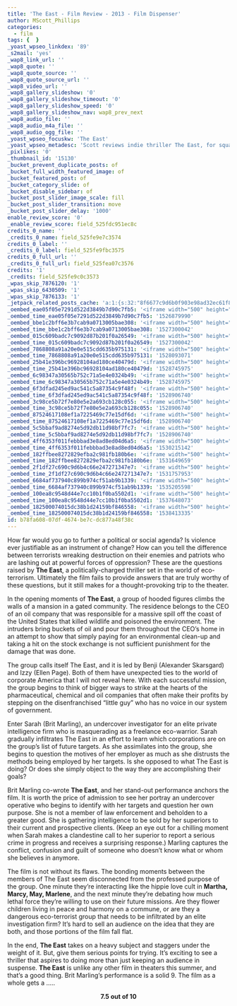 ```yaml
---
title: 'The East - Film Review - 2013 - Film Dispenser'
author: MScott_Phillips
categories:
  - film
tags: {  }
_yoast_wpseo_linkdex: '89'
_s2mail: 'yes'
_wap8_link_url: ''
_wap8_quote: ''
_wap8_quote_source: ''
_wap8_quote_source_url: ''
_wap8_video_url: ''
_wap8_gallery_slideshow: '0'
_wap8_gallery_slideshow_timeout: '0'
_wap8_gallery_slideshow_speed: '0'
_wap8_gallery_slideshow_nav: wap8_prev_next
_wap8_audio_file: ''
_wap8_audio_m4a_file: ''
_wap8_audio_ogg_file: ''
_yoast_wpseo_focuskw: 'The East'
_yoast_wpseo_metadesc: 'Scott reviews indie thriller The East, for squatch.in.'
_pixlikes: '0'
_thumbnail_id: '15130'
_bucket_prevent_duplicate_posts: of
_bucket_full_width_featured_image: of
_bucket_featured_post: of
_bucket_category_slide: of
_bucket_disable_sidebar: of
_bucket_post_slider_image_scale: fill
_bucket_post_slider_transition: move
_bucket_post_slider_delay: '1000'
enable_review_score: '0'
_enable_review_score: field_525fdc951ec8c
credits_0_name: ''
_credits_0_name: field_525fe9e7c3574
credits_0_label: ''
_credits_0_label: field_525fe9fbc3575
credits_0_full_url: ''
_credits_0_full_url: field_525fea07c3576
credits: '1'
_credits: field_525fe9c0c3573
_wpas_skip_7876120: '1'
_wpas_skip_6430509: '1'
_wpas_skip_7876133: '1'
_jetpack_related_posts_cache: 'a:1:{s:32:"8f6677c9d6b0f903e98ad32ec61f8deb";a:2:{s:7:"expires";i:1491127067;s:7:"payload";a:3:{i:0;a:1:{s:2:"id";i:14654;}i:1;a:1:{s:2:"id";i:824;}i:2;a:1:{s:2:"id";i:9870;}}}}'
_oembed_eae05f05e7291d522d3849b7d90c7fb5: '<iframe width="500" height="281" src="https://www.youtube.com/embed/9teNKmm9R3k?start=3&feature=oembed" frameborder="0" allow="autoplay; encrypted-media" allowfullscreen></iframe>'
_oembed_time_eae05f05e7291d522d3849b7d90c7fb5: '1526879990'
_oembed_bbe1c2bff6e3b7cab9a0713005bae308: '<iframe width="500" height="281" src="https://www.youtube.com/embed/_DTbx7c7ez8?feature=oembed" frameborder="0" allow="autoplay; encrypted-media" allowfullscreen></iframe>'
_oembed_time_bbe1c2bff6e3b7cab9a0713005bae308: '1527300042'
_oembed_015c609badc7c9092d87b201f0a26549: '<iframe width="500" height="281" src="https://www.youtube.com/embed/dkhBDhQ4OxM?feature=oembed" frameborder="0" allow="autoplay; encrypted-media" allowfullscreen></iframe>'
_oembed_time_015c609badc7c9092d87b201f0a26549: '1527300042'
_oembed_7868808a91a20e0e515cdd635b975131: '<iframe width="500" height="281" src="https://www.youtube.com/embed/PEZ2r1YGKSA?feature=oembed" frameborder="0" allow="autoplay; encrypted-media" allowfullscreen></iframe>'
_oembed_time_7868808a91a20e0e515cdd635b975131: '1528093071'
_oembed_25b41e396bc96928104ad180ce40479d: '<iframe width="500" height="281" src="https://www.youtube.com/embed/MFWF9dU5Zc0?feature=oembed" frameborder="0" allow="autoplay; encrypted-media" allowfullscreen></iframe>'
_oembed_time_25b41e396bc96928104ad180ce40479d: '1528745975'
_oembed_6c98347a30565b752c71a5e4e0324b49: '<iframe width="500" height="281" src="https://www.youtube.com/embed/FhwktRDG_aQ?feature=oembed" frameborder="0" allow="autoplay; encrypted-media" allowfullscreen></iframe>'
_oembed_time_6c98347a30565b752c71a5e4e0324b49: '1528745975'
_oembed_6f3dfad245ed9ac541c5a87354c9f48f: '<iframe width="500" height="281" src="https://www.youtube.com/embed/rTMINaybeyE?feature=oembed" frameborder="0" allow="autoplay; encrypted-media" allowfullscreen></iframe>'
_oembed_time_6f3dfad245ed9ac541c5a87354c9f48f: '1528906740'
_oembed_3c98ce5b72f7e80e5e2a693cb128c055: '<iframe width="500" height="281" src="https://www.youtube.com/embed/j7RHHPN4gII?feature=oembed" frameborder="0" allow="autoplay; encrypted-media" allowfullscreen></iframe>'
_oembed_time_3c98ce5b72f7e80e5e2a693cb128c055: '1528906740'
_oembed_87524617108ef1a7225469c77e15df6d: '<iframe width="500" height="281" src="https://www.youtube.com/embed/bP8vCXPo-BA?feature=oembed" frameborder="0" allow="autoplay; encrypted-media" allowfullscreen></iframe>'
_oembed_time_87524617108ef1a7225469c77e15df6d: '1528906740'
_oembed_5c5bbaf9ad8274e5d92db11d98bf7fc7: '<iframe width="500" height="281" src="https://www.youtube.com/embed/yqAS2lPISa8?feature=oembed" frameborder="0" allow="autoplay; encrypted-media" allowfullscreen></iframe>'
_oembed_time_5c5bbaf9ad8274e5d92db11d98bf7fc7: '1528906740'
_oembed_4ff6353f011febbbad3e8ad8ed04d6a5: '<iframe width="500" height="281" src="https://www.youtube.com/embed/HikYI0jIAwU?feature=oembed" frameborder="0" allow="autoplay; encrypted-media" allowfullscreen></iframe>'
_oembed_time_4ff6353f011febbbad3e8ad8ed04d6a5: '1530215142'
_oembed_182ffbee8272829efba2c981fb180b6e: '<iframe width="500" height="281" src="https://www.youtube.com/embed/Seg_yBYPjG4?feature=oembed" frameborder="0" allow="autoplay; encrypted-media" allowfullscreen></iframe>'
_oembed_time_182ffbee8272829efba2c981fb180b6e: '1531649659'
_oembed_2f1df27c690c9d6b4c66e247271347e7: '<iframe width="500" height="281" src="https://www.youtube.com/embed/9XxLHyzsB_Q?feature=oembed" frameborder="0" allow="autoplay; encrypted-media" allowfullscreen></iframe>'
_oembed_time_2f1df27c690c9d6b4c66e247271347e7: '1531757953'
_oembed_6684af737940c899b974cf51ab9b1339: '<iframe width="500" height="281" src="https://www.youtube.com/embed/gp-8oB53P7k?feature=oembed" frameborder="0" allow="autoplay; encrypted-media" allowfullscreen></iframe>'
_oembed_time_6684af737940c899b974cf51ab9b1339: '1535205598'
_oembed_100ea8c9548d44e7cc10b1f0ba5502d1: '<iframe width="500" height="281" src="https://www.youtube.com/embed/ek1ePFp-nBI?feature=oembed" frameborder="0" allow="autoplay; encrypted-media" allowfullscreen></iframe>'
_oembed_time_100ea8c9548d44e7cc10b1f0ba5502d1: '1537648073'
_oembed_182500074015dc38b1d24159bf846558: '<iframe width="500" height="281" src="https://www.youtube.com/embed/USPd0vX2sdc?feature=oembed" frameborder="0" allow="autoplay; encrypted-media" allowfullscreen></iframe>'
_oembed_time_182500074015dc38b1d24159bf846558: '1538413335'
id: b78fa608-07df-4674-be7c-dc877a48f38c
---
```

<p>How far would you go to further a political or social agenda? Is violence ever justifiable as an instrument of change? How can you tell the difference between terrorists wreaking destruction on their enemies and patriots who are lashing out at powerful forces of oppression? These are the questions raised by <b>The East</b>, a politically-charged thriller set in the world of eco-terrorism. Ultimately the film fails to provide answers that are truly worthy of these questions, but it still makes for a thought-provoking trip to the theater.</p>
<p>In the opening moments of <b>The East</b>, a group of hooded figures climbs the walls of a mansion in a gated community. The residence belongs to the CEO of an oil company that was responsible for a massive spill off the coast of the United States that killed wildlife and poisoned the environment. The intruders bring buckets of oil and pour them throughout the CEO’s home in an attempt to show that simply paying for an environmental clean-up and taking a hit on the stock exchange is not sufficient punishment for the damage that was done.</p>
<p>The group calls itself The East, and it is led by Benji (Alexander Skarsgard) and Izzy (Ellen Page). Both of them have unexpected ties to the world of corporate America that I will not reveal here. With each successful mission, the group begins to think of bigger ways to strike at the hearts of the pharmaceutical, chemical and oil companies that often make their profits by stepping on the disenfranchised “little guy” who has no voice in our system of government.</p>
<p>Enter Sarah (Brit Marling), an undercover investigator for an elite private intelligence firm who is masquerading as a freelance eco-warrior. Sarah gradually infiltrates The East in an effort to learn which corporations are on the group’s list of future targets. As she assimilates into the group, she begins to question the motives of her employer as much as she distrusts the methods being employed by her targets. Is she opposed to what The East is doing? Or does she simply object to the way they are accomplishing their goals?</p>
<p>Brit Marling co-wrote <b>The East</b>, and her stand-out performance anchors the film. It is worth the price of admission to see her portray an undercover operative who begins to identify with her targets and question her own purpose. She is not a member of law enforcement and beholden to a greater good. She is gathering intelligence to be sold by her superiors to their current and prospective clients. (Keep an eye out for a chilling moment when Sarah makes a clandestine call to her superior to report a serious crime in progress and receives a surprising response.) Marling captures the conflict, confusion and guilt of someone who doesn’t know what or whom she believes in anymore.</p>
<p>The film is not without its flaws. The bonding moments between the members of The East seem disconnected from the professed purpose of the group. One minute they’re interacting like the hippie love cult in <b>Martha, Marcy, May, Marlene</b>, and the next minute they’re debating how much lethal force they’re willing to use on their future missions. Are they flower children living in peace and harmony on a commune, or are they a dangerous eco-terrorist group that needs to be infiltrated by an elite investigation firm? It’s hard to sell an audience on the idea that they are both, and those portions of the film fall flat.</p>
<p>In the end, <b>The East</b> takes on a heavy subject and staggers under the weight of it. But, give them serious points for trying. It’s exciting to see a thriller that aspires to doing more than just keeping an audience in suspense. <b>The East</b> is unlike any other film in theaters this summer, and that’s a good thing. Brit Marling’s performance is a solid 9. The film as a whole gets a …..</p>
<p align="CENTER"><b>7.5 out of 10</b></p>

